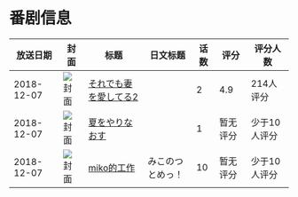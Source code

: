 # 番剧信息

|放送日期|封面|标题|日文标题|话数|评分|评分人数|
|---|---|---|---|---|---|---|
|2018-12-07|![封面](https://bangumi.tv/img/no_icon_subject.png)|[それでも妻を愛してる2](https://bangumi.tv/subject/257271)||2|4.9|214人评分|
|2018-12-07|![封面](https://lain.bgm.tv/pic/cover/c/5b/04/271047_ACaJk.jpg)|[夏をやりなおす](https://bangumi.tv/subject/271047)||1|暂无评分|少于10人评分|
|2018-12-07|![封面](https://lain.bgm.tv/pic/cover/c/c7/d4/282393_34cNn.jpg)|[miko的工作](https://bangumi.tv/subject/282393)|みこのつとめっ！|10|暂无评分|少于10人评分|
